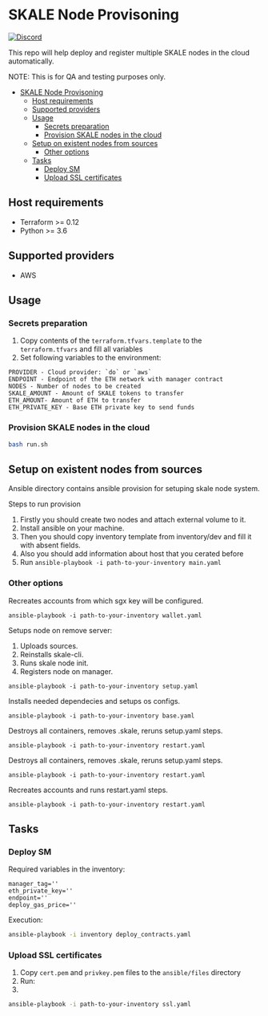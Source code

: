 # SKALE Node Provisoning

[![Discord](https://img.shields.io/discord/534485763354787851.svg)](https://discord.gg/vvUtWJB)

This repo will help deploy and register multiple SKALE nodes in the cloud automatically.

NOTE: This is for QA and testing purposes only.

- [SKALE Node Provisoning](#skale-node-provisoning)
  - [Host requirements](#host-requirements)
  - [Supported providers](#supported-providers)
  - [Usage](#usage)
    - [Secrets preparation](#secrets-preparation)
    - [Provision SKALE nodes in the cloud](#provision-skale-nodes-in-the-cloud)
  - [Setup on existent nodes from sources](#setup-on-existent-nodes-from-sources)
    - [Other options](#other-options)
  - [Tasks](#tasks)
    - [Deploy SM](#deploy-sm)
    - [Upload SSL certificates](#upload-ssl-certificates)

## Host requirements

- Terraform >= 0.12
- Python >= 3.6

## Supported providers

- AWS

## Usage

### Secrets preparation

1) Copy contents of the `terraform.tfvars.template` to the `terraform.tfvars` and fill all variables
2) Set following variables to the environment:

```
PROVIDER - Cloud provider: `do` or `aws`
ENDPOINT - Endpoint of the ETH network with manager contract
NODES - Number of nodes to be created
SKALE_AMOUNT - Amount of SKALE tokens to transfer
ETH_AMOUNT- Amount of ETH to transfer
ETH_PRIVATE_KEY - Base ETH private key to send funds
```

### Provision SKALE nodes in the cloud

```bash
bash run.sh
```

## Setup on existent nodes from sources

Ansible directory contains ansible provision for setuping skale node system.

Steps to run provision
1. Firstly you should create two nodes and attach external volume to it.
2. Install ansible on your machine.
3. Then you should copy inventory template from inventory/dev and fill it with absent fields.
4. Also you should add information about host that you cerated before
5. Run ```ansible-playbook -i path-to-your-inventory main.yaml```

### Other options

Recreates accounts from which sgx key will be configured.
```
ansible-playbook -i path-to-your-inventory wallet.yaml
```

Setups node on remove server:
1. Uploads sources.
2. Reinstalls skale-cli.
3. Runs skale node init.
4. Registers node on manager.

```
ansible-playbook -i path-to-your-inventory setup.yaml
```

Installs needed dependecies and setups os configs.
```
ansible-playbook -i path-to-your-inventory base.yaml
```

Destroys all containers, removes .skale, reruns setup.yaml steps.
```
ansible-playbook -i path-to-your-inventory restart.yaml 
```

Destroys all containers, removes .skale, reruns setup.yaml steps.
```
ansible-playbook -i path-to-your-inventory restart.yaml 
```

Recreates accounts and runs restart.yaml steps.
```
ansible-playbook -i path-to-your-inventory restart.yaml 
```

## Tasks

### Deploy SM

Required variables in the inventory:

```
manager_tag=''
eth_private_key=''
endpoint=''
deploy_gas_price=''
```

Execution:

```bash
ansible-playbook -i inventory deploy_contracts.yaml
```

### Upload SSL certificates

1) Copy `cert.pem` and `privkey.pem` files to the `ansible/files` directory
2) Run:
3) 
```bash
ansible-playbook -i path-to-your-inventory ssl.yaml 
```
